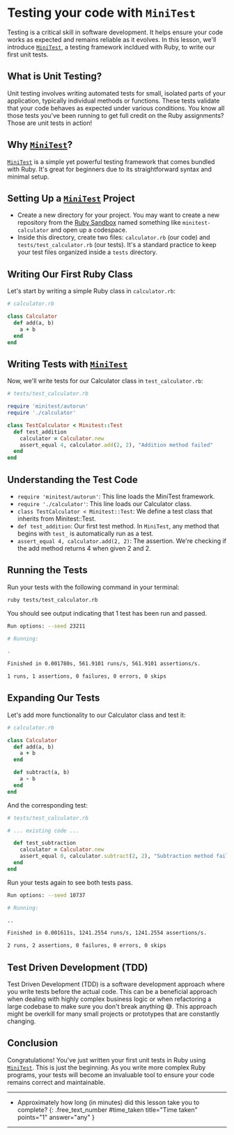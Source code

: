# Testing your code with `MiniTest`
Testing is a critical skill in software development. It helps ensure your code works as expected and remains reliable as it evolves. In this lesson, we'll introduce [`MiniTest`](https://github.com/minitest/minitest), a testing framework incldued with Ruby, to write our first unit tests.

## What is Unit Testing?
Unit testing involves writing automated tests for small, isolated parts of your application, typically individual methods or functions. These tests validate that your code behaves as expected under various conditions. You know all those tests you've been running to get full credit on the Ruby assignments? Those are unit tests in action!

## Why [`MiniTest`](https://github.com/minitest/minitest)?
[`MiniTest`](https://github.com/minitest/minitest) is a simple yet powerful testing framework that comes bundled with Ruby. It's great for beginners due to its straightforward syntax and minimal setup.

## Setting Up a [`MiniTest`](https://github.com/minitest/minitest) Project
- Create a new directory for your project. You may want to create a new repository from the [Ruby Sandbox](https://github.com/new?template_name=ruby-sandbox&template_owner=appdev-projects) named something like `minitest-calculator` and open up a codespace.
- Inside this directory, create two files: `calculator.rb` (our code) and `tests/test_calculator.rb` (our tests). It's a standard practice to keep your test files organized inside a `tests` directory.

## Writing Our First Ruby Class
Let's start by writing a simple Ruby class in `calculator.rb`:

```ruby
# calculator.rb

class Calculator
  def add(a, b)
    a + b
  end
end

```

## Writing Tests with [`MiniTest`](https://github.com/minitest/minitest)
Now, we'll write tests for our Calculator class in `test_calculator.rb`:

```ruby
# tests/test_calculator.rb

require 'minitest/autorun'
require './calculator'

class TestCalculator < Minitest::Test
  def test_addition
    calculator = Calculator.new
    assert_equal 4, calculator.add(2, 2), "Addition method failed"
  end
end
```

## Understanding the Test Code
- `require 'minitest/autorun'`: This line loads the MiniTest framework.
- `require './calculator'`: This line loads our Calculator class.
- `class TestCalculator < Minitest::Test`: We define a test class that inherits from Minitest::Test.
- `def test_addition`: Our first test method. In `MiniTest`, any method that begins with `test_` is automatically run as a test.
- `assert_equal 4, calculator.add(2, 2)`: The assertion. We're checking if the add method returns 4 when given 2 and 2.

## Running the Tests
Run your tests with the following command in your terminal:

```bash
ruby tests/test_calculator.rb
```

You should see output indicating that 1 test has been run and passed.

```bash
Run options: --seed 23211

# Running:

.

Finished in 0.001780s, 561.9101 runs/s, 561.9101 assertions/s.

1 runs, 1 assertions, 0 failures, 0 errors, 0 skips
```

## Expanding Our Tests
Let's add more functionality to our Calculator class and test it:

```ruby
# calculator.rb

class Calculator
  def add(a, b)
    a + b
  end

  def subtract(a, b)
    a - b
  end
end
```

And the corresponding test:

```ruby
# tests/test_calculator.rb

# ... existing code ...

  def test_subtraction
    calculator = Calculator.new
    assert_equal 0, calculator.subtract(2, 2), "Subtraction method failed"
  end
end
```

Run your tests again to see both tests pass.

```bash
Run options: --seed 10737

# Running:

..

Finished in 0.001611s, 1241.2554 runs/s, 1241.2554 assertions/s.

2 runs, 2 assertions, 0 failures, 0 errors, 0 skips
```

## Test Driven Development (TDD)
Test Driven Development (TDD) is a software development approach where you write tests before the actual code. This can be a beneficial approach when dealing with highly complex business logic or when refactoring a large codebase to make sure you don't break anything 😅. This approach might be overkill for many small projects or prototypes that are constantly changing.


## Conclusion
Congratulations! You've just written your first unit tests in Ruby using [`MiniTest`](https://github.com/minitest/minitest). This is just the beginning. As you write more complex Ruby programs, your tests will become an invaluable tool to ensure your code remains correct and maintainable.

---
- Approximately how long (in minutes) did this lesson take you to complete?
{: .free_text_number #time_taken title="Time taken" points="1" answer="any" }
---
